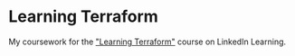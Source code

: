 # Learning Terraform

My coursework for the ["Learning Terraform"](https://www.linkedin.com/learning/learning-terraform-2) course on LinkedIn Learning.
